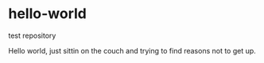 # hello-world
test repository

Hello world, just sittin on the couch and trying to find reasons not to get up.
